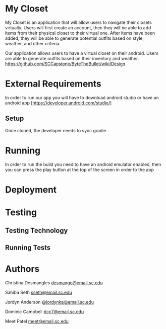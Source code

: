 # My Closet

My Closet is an application that will allow users to navigate their closets 
virtually. Users will first create an account, then they will be able to add 
items from their physical closet to their virtual one.  After items have 
been added, they will be able to generate potential outfits based on style, 
weather, and other criteria. 

Our application allows users to have a virtual closet on their android. Users are able to generate outfits based on their inventory and weather.
https://github.com/SCCapstone/ByteTheBullet/wiki/Design

# External Requirements
In order to run our app you will have to download android studio or have an android app [https://developer.android.com/studio/]


## Setup
Once cloned, the developer needs to sync gradle. 

# Running
In order to run the build you need to have an android emulator enabled, then you can press the
play button at the top of the screen in order to the app

# Deployment 

# Testing

## Testing Technology

## Running Tests


# Authors
Christina Desmangles desmangc@email.sc.edu 

Sahiba Seth sseth@email.sc.edu

Jordyn Anderson @jordynka@email.sc.edu 

Dominic Campbell dcc7@email.sc.edu

Meet Patel meet@email.sc.edu  
